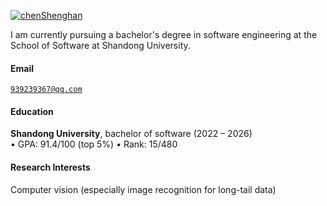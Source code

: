 [![chenShenghan](https://img.shields.io/badge/XX-github-blue?logo=github)](https://github.com/ChenShengHan100)

I am currently pursuing a bachelor's degree in software engineering at the School of Software at Shandong University.
#### Email  
<code>939239367@qq.com</code>

#### Education  
**Shandong University**, bachelor of software (2022 – 2026)  
• GPA: 91.4/100 (top 5%)
• Rank: 15/480


#### Research Interests  
Computer vision (especially image recognition for long-tail data)
